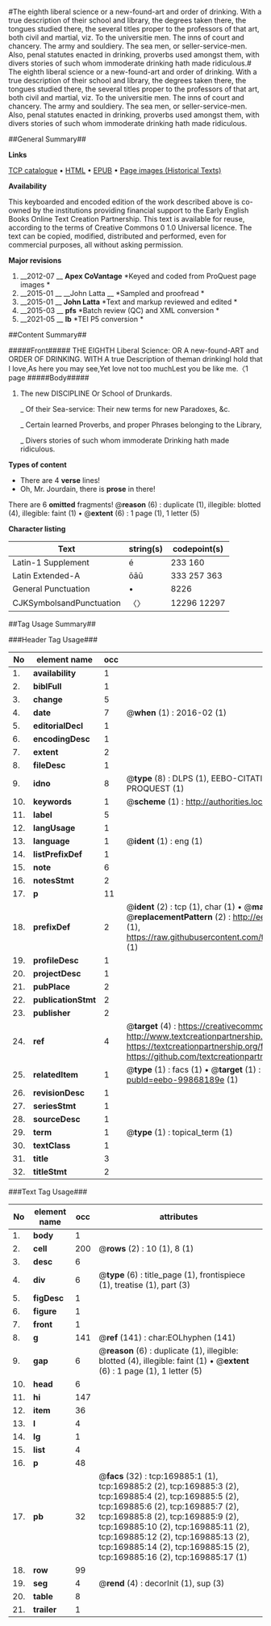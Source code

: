 #The eighth liberal science or a new-found-art and order of drinking. With a true description of their school and library, the degrees taken there, the tongues studied there, the several titles proper to the professors of that art, both civil and martial, viz. To the universitie men. The inns of court and chancery. The army and souldiery. The sea men, or seller-service-men. Also, penal statutes enacted in drinking, proverbs used amongst them, with divers stories of such whom immoderate drinking hath made ridiculous.#
The eighth liberal science or a new-found-art and order of drinking. With a true description of their school and library, the degrees taken there, the tongues studied there, the several titles proper to the professors of that art, both civil and martial, viz. To the universitie men. The inns of court and chancery. The army and souldiery. The sea men, or seller-service-men. Also, penal statutes enacted in drinking, proverbs used amongst them, with divers stories of such whom immoderate drinking hath made ridiculous.

##General Summary##

**Links**

[TCP catalogue](http://www.ota.ox.ac.uk/tcp/)  • 
[HTML](http://tei.it.ox.ac.uk/tcp/Texts-HTML/free/A83/A83779.html)  • 
[EPUB](http://tei.it.ox.ac.uk/tcp/Texts-EPUB/free/A83/A83779.epub) • 
[Page images (Historical Texts)](https://historicaltexts.jisc.ac.uk/eebo-99868189e)

**Availability**

This keyboarded and encoded edition of the work described above is co-owned by the
    institutions providing financial support to the Early English Books Online Text Creation
    Partnership. This text is available for reuse, according to the terms of  Creative Commons 0 1.0 Universal
    licence. The text can be copied, modified, distributed and performed, even for commercial
    purposes, all without asking permission.

**Major revisions**

1. __2012-07 __ __Apex CoVantage__ *Keyed and coded from ProQuest page images *
1. __2015-01 __ __John Latta __ *Sampled and proofread *
1. __2015-01 __ __John Latta__ *Text and markup reviewed and edited *
1. __2015-03 __ __pfs__ *Batch review (QC) and XML conversion *
1. __2021-05 __ __lb__ *TEI P5 conversion *

##Content Summary##

#####Front#####
THE EIGHTH Liberal Science: OR A new-found-ART and ORDER OF DRINKING. WITH A true Description of theman drinkingI hold that I love,As here you may see,Yet love not too muchLest you be like me.〈1 page 
#####Body#####

1. The new DISCIPLINE Or School of Drunkards.

    _ Of their Sea-service: Their new terms for new Paradoxes, &c.

    _ Certain learned Proverbs, and proper Phrases belonging to the Library,

    _ Divers stories of such whom immoderate Drinking hath made ridiculous.

**Types of content**

  * There are 4 **verse** lines!
  * Oh, Mr. Jourdain, there is **prose** in there!

There are 6 **omitted** fragments! 
 @__reason__ (6) : duplicate (1), illegible: blotted (4), illegible: faint (1)  •  @__extent__ (6) : 1 page (1), 1 letter (5)

**Character listing**


|Text|string(s)|codepoint(s)|
|---|---|---|
|Latin-1 Supplement|é |233 160|
|Latin Extended-A|ōāū|333 257 363|
|General Punctuation|•|8226|
|CJKSymbolsandPunctuation|〈〉|12296 12297|

##Tag Usage Summary##

###Header Tag Usage###

|No|element name|occ|attributes|
|---|---|---|---|
|1.|__availability__|1||
|2.|__biblFull__|1||
|3.|__change__|5||
|4.|__date__|7| @__when__ (1) : 2016-02 (1)|
|5.|__editorialDecl__|1||
|6.|__encodingDesc__|1||
|7.|__extent__|2||
|8.|__fileDesc__|1||
|9.|__idno__|8| @__type__ (8) : DLPS (1), EEBO-CITATION (1), VID (1), EEBO-PROQUEST (1), STC (3), PROQUEST (1)|
|10.|__keywords__|1| @__scheme__ (1) : http://authorities.loc.gov/ (1)|
|11.|__label__|5||
|12.|__langUsage__|1||
|13.|__language__|1| @__ident__ (1) : eng (1)|
|14.|__listPrefixDef__|1||
|15.|__note__|6||
|16.|__notesStmt__|2||
|17.|__p__|11||
|18.|__prefixDef__|2| @__ident__ (2) : tcp (1), char (1)  •  @__matchPattern__ (2) : ([0-9\-]+):([0-9IVX]+) (1), (.+) (1)  •  @__replacementPattern__ (2) : http://eebo.chadwyck.com/downloadtiff?vid=$1&page=$2 (1), https://raw.githubusercontent.com/textcreationpartnership/Texts/master/tcpchars.xml#$1 (1)|
|19.|__profileDesc__|1||
|20.|__projectDesc__|1||
|21.|__pubPlace__|2||
|22.|__publicationStmt__|2||
|23.|__publisher__|2||
|24.|__ref__|4| @__target__ (4) : https://creativecommons.org/publicdomain/zero/1.0/ (1), http://www.textcreationpartnership.org/docs/. (1), https://textcreationpartnership.org/faq/#faq05 (1), https://github.com/textcreationpartnership (1)|
|25.|__relatedItem__|1| @__type__ (1) : facs (1)  •  @__target__ (1) : https://data.historicaltexts.jisc.ac.uk/view?pubId=eebo-99868189e (1)|
|26.|__revisionDesc__|1||
|27.|__seriesStmt__|1||
|28.|__sourceDesc__|1||
|29.|__term__|1| @__type__ (1) : topical_term (1)|
|30.|__textClass__|1||
|31.|__title__|3||
|32.|__titleStmt__|2||


###Text Tag Usage###

|No|element name|occ|attributes|
|---|---|---|---|
|1.|__body__|1||
|2.|__cell__|200| @__rows__ (2) : 10 (1), 8 (1)|
|3.|__desc__|6||
|4.|__div__|6| @__type__ (6) : title_page (1), frontispiece (1), treatise (1), part (3)|
|5.|__figDesc__|1||
|6.|__figure__|1||
|7.|__front__|1||
|8.|__g__|141| @__ref__ (141) : char:EOLhyphen (141)|
|9.|__gap__|6| @__reason__ (6) : duplicate (1), illegible: blotted (4), illegible: faint (1)  •  @__extent__ (6) : 1 page (1), 1 letter (5)|
|10.|__head__|6||
|11.|__hi__|147||
|12.|__item__|36||
|13.|__l__|4||
|14.|__lg__|1||
|15.|__list__|4||
|16.|__p__|48||
|17.|__pb__|32| @__facs__ (32) : tcp:169885:1 (1), tcp:169885:2 (2), tcp:169885:3 (2), tcp:169885:4 (2), tcp:169885:5 (2), tcp:169885:6 (2), tcp:169885:7 (2), tcp:169885:8 (2), tcp:169885:9 (2), tcp:169885:10 (2), tcp:169885:11 (2), tcp:169885:12 (2), tcp:169885:13 (2), tcp:169885:14 (2), tcp:169885:15 (2), tcp:169885:16 (2), tcp:169885:17 (1)|
|18.|__row__|99||
|19.|__seg__|4| @__rend__ (4) : decorInit (1), sup (3)|
|20.|__table__|8||
|21.|__trailer__|1||
